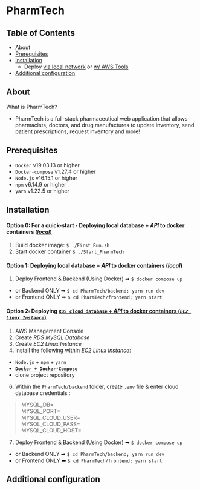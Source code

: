 # PharmTech

[comment]: <> (@todo Finish README.md)
[comment]: <> (@body Complete the 'About', 'Prerequisites', 'Deployment', & 'Additional Config' sections)

## Table of Contents
- [About](#about)
- [Prerequisites](#prerequisites)
- [Installation](#installation)
  - Deploy [via local network](#option-1-deploying-local-database--api-to-docker-containers-local) or [w/ AWS Tools](#option-2-deploying-rds-cloud-database--api-to-docker-containers-ec2-linux-instance)
- [Additional configuration](#additional-configuration)

## About
What is PharmTech?
- PharmTech is a  full-stack pharmaceutical web application that allows pharmacists, doctors, and drug manufactures to update inventory, send patient prescriptions, request inventory and more!

## Prerequisites
- `Docker` v19.03.13 or higher
- `Docker-compose` v1.27.4 or higher 
- `Node.js` v16.15.1 or higher
- `npm` v6.14.9 or higher
- `yarn` v1.22.5 or higher

## Installation

#### Option 0: For a quick-start - Deploying local database + _API_ to docker containers (<ins>_local_<ins>)
1. Build docker image: `$ ./First_Run.sh`
2. Start docker container `$ ./Start_PharmTech`

#### Option 1: Deploying local database + _API_ to docker containers (<ins>_local_<ins>)
1. Deploy Frontend & Backend (Using Docker) ➡ `$ docker compose up`
- or Backend ONLY ➡ `$ cd PharmTech/backend; yarn run dev`
- or Frontend ONLY ➡ `$ cd PharmTech/frontend; yarn start`

#### Option 2: Deploying <ins>`RDS cloud database`<ins> + _API_ to docker containers (<ins>_`EC2 Linux Instance`_<ins>)
1. AWS Management Console
2. Create _RDS MySQL Database_
3. Create _EC2 Linux Instance_
4. Install the following within _EC2 Linux Instance_:
  - `Node.js` + `npm` + `yarn`
  - <a href="https://gist.github.com/npearce/6f3c7826c7499587f00957fee62f8ee9" target="_top"><b>`Docker + Docker-Compose`</b></a>
  - clone project repository
6. Within the `PharmTech/backend` folder, create `.env` file & enter cloud database credentials :

> MYSQL_DB=<br>
  MYSQL_PORT=<br>
  MYSQL_CLOUD_USER=<br>
  MYSQL_CLOUD_PASS=<br>
  MYSQL_CLOUD_HOST=

7. Deploy Frontend & Backend (Using Docker) ➡ `$ docker compose up`
- or Backend ONLY ➡ `$ cd PharmTech/backend; yarn run dev`
- or Frontend ONLY ➡ `$ cd PharmTech/frontend; yarn start`

## Additional configuration
